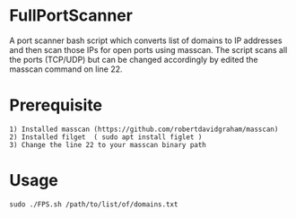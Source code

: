# FullPortScanner

A port scanner bash script which converts list of domains to IP addresses and then scan those IPs for open ports using masscan. The script scans all the ports (TCP/UDP) but can be changed accordingly by edited the masscan command on line 22.

# Prerequisite

```
1) Installed masscan (https://github.com/robertdavidgraham/masscan)
2) Installed filget  ( sudo apt install figlet )
3) Change the line 22 to your masscan binary path
```
# Usage
```
sudo ./FPS.sh /path/to/list/of/domains.txt
```

